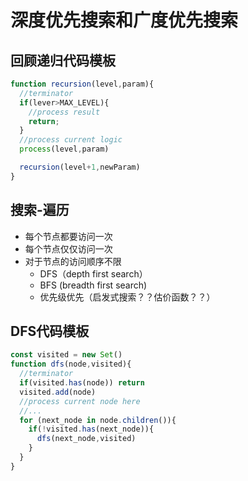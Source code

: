 # 深度优先搜索和广度优先搜索

## 回顾递归代码模板
```js
function recursion(level,param){
  //terminator
  if(lever>MAX_LEVEL){
    //process result
    return;
  }
  //process current logic
  process(level,param)

  recursion(level+1,newParam)
}
```

## 搜索-遍历
- 每个节点都要访问一次
- 每个节点仅仅访问一次
- 对于节点的访问顺序不限
    - DFS（depth first search）
    - BFS (breadth first search)
    - 优先级优先（启发式搜索？？估价函数？？）
  

## DFS代码模板
```js
const visited = new Set()
function dfs(node,visited){
  //terminator
  if(visited.has(node)) return
  visited.add(node)
  //process current node here
  //...
  for (next_node in node.children()){
    if(!visited.has(next_node)){
      dfs(next_node,visited)
    }
  }
}
```


